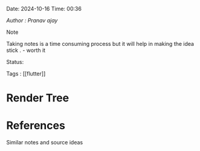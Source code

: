 Date: 2024-10-16     Time: 00:36

*Author : Pranav ajay*

> [!NOTE]
> Taking notes is  a time consuming process but it will help in making the idea stick . - worth it 
> 
> 

Status:

Tags : [[flutter]]

# Render Tree






# References
Similar notes and source ideas


